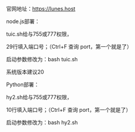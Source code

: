 官网地址：https://lunes.host

node.js部署：

tuic.sh给与755或777权限，

29行填入端口号；（Ctrl+F 查询 port，第一个就是了）

启动参数修改为：bash tuic.sh

系统版本建议20


Python部署：

hy2.sh给与755或777权限，

10行填入端口号；（Ctrl+F 查询 port，第一个就是了）

启动参数修改为：bash hy2.sh
